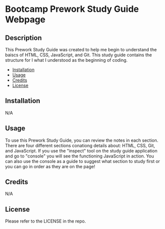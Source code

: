 # Bootcamp Prework Study Guide Webpage

## Description

This Prework Study Guide was created to help me begin to understand the baiscs of HTML, CSS, JavaScript, and Git. This study guide contains the structure for I what I understood as the beginning of coding.



- [Installation](#installation)
- [Usage](#usage)
- [Credits](#credits)
- [License](#license)

## Installation

N/A

## Usage

To use this Prework Study Guide, you can review the notes in each section. There are four different sections conationg details about: HTML, CSS, Git, and JavaScript. If you use the "inspect" tool on the study guide application and go to "console" you will see the functioning JavaScript in action. You can also use the console as a guide to suggest what section to study first or you can go in order as they are on the page!



## Credits

N/A

## License

Please refer to the LICENSE in the repo. 
